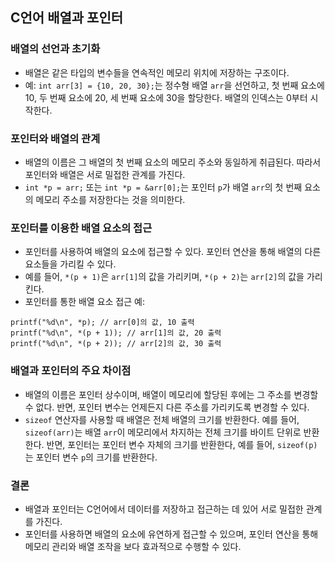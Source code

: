 ## C언어 배열과 포인터

### 배열의 선언과 초기화
- 배열은 같은 타입의 변수들을 연속적인 메모리 위치에 저장하는 구조이다.
- 예: `int arr[3] = {10, 20, 30};`는 정수형 배열 `arr`을 선언하고, 첫 번째 요소에 10, 두 번째 요소에 20, 세 번째 요소에 30을 할당한다. 배열의 인덱스는 0부터 시작한다.

### 포인터와 배열의 관계
- 배열의 이름은 그 배열의 첫 번째 요소의 메모리 주소와 동일하게 취급된다. 따라서 포인터와 배열은 서로 밀접한 관계를 가진다.
- `int *p = arr;` 또는 `int *p = &arr[0];`는 포인터 `p`가 배열 `arr`의 첫 번째 요소의 메모리 주소를 저장한다는 것을 의미한다.

### 포인터를 이용한 배열 요소의 접근
- 포인터를 사용하여 배열의 요소에 접근할 수 있다. 포인터 연산을 통해 배열의 다른 요소들을 가리킬 수 있다.
- 예를 들어, `*(p + 1)`은 `arr[1]`의 값을 가리키며, `*(p + 2)`는 `arr[2]`의 값을 가리킨다.
- 포인터를 통한 배열 요소 접근 예:

```
printf("%d\n", *p); // arr[0]의 값, 10 출력
printf("%d\n", *(p + 1)); // arr[1]의 값, 20 출력
printf("%d\n", *(p + 2)); // arr[2]의 값, 30 출력
```

### 배열과 포인터의 주요 차이점
- 배열의 이름은 포인터 상수이며, 배열이 메모리에 할당된 후에는 그 주소를 변경할 수 없다. 반면, 포인터 변수는 언제든지 다른 주소를 가리키도록 변경할 수 있다.
- `sizeof` 연산자를 사용할 때 배열은 전체 배열의 크기를 반환한다. 예를 들어, `sizeof(arr)`는 배열 `arr`이 메모리에서 차지하는 전체 크기를 바이트 단위로 반환한다. 반면, 포인터는 포인터 변수 자체의 크기를 반환한다, 예를 들어, `sizeof(p)`는 포인터 변수 `p`의 크기를 반환한다.

### 결론
- 배열과 포인터는 C언어에서 데이터를 저장하고 접근하는 데 있어 서로 밀접한 관계를 가진다.
- 포인터를 사용하면 배열의 요소에 유연하게 접근할 수 있으며, 포인터 연산을 통해 메모리 관리와 배열 조작을 보다 효과적으로 수행할 수 있다.
